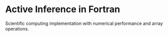 # Active Inference in Fortran

Scientific computing implementation with numerical performance and array operations.
